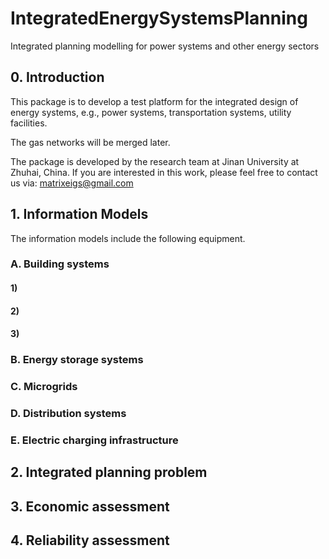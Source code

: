 # IntegratedEnergySystemsPlanning
Integrated planning modelling for power systems and other energy sectors
## 0. Introduction
This package is to develop a test platform for the integrated design of energy systems, e.g., power systems, transportation systems, utility facilities. 

The gas networks will be merged later.

The package is developed by the research team at Jinan University at Zhuhai, China. If you are interested in this work, please feel free to contact us via:
matrixeigs@gmail.com

## 1. Information Models
The information models include the following equipment.
### A. Building systems
#### 1) 
#### 2)
#### 3)

### B. Energy storage systems

### C. Microgrids

### D. Distribution systems

### E. Electric charging infrastructure


## 2. Integrated planning problem

## 3. Economic assessment


## 4. Reliability assessment



